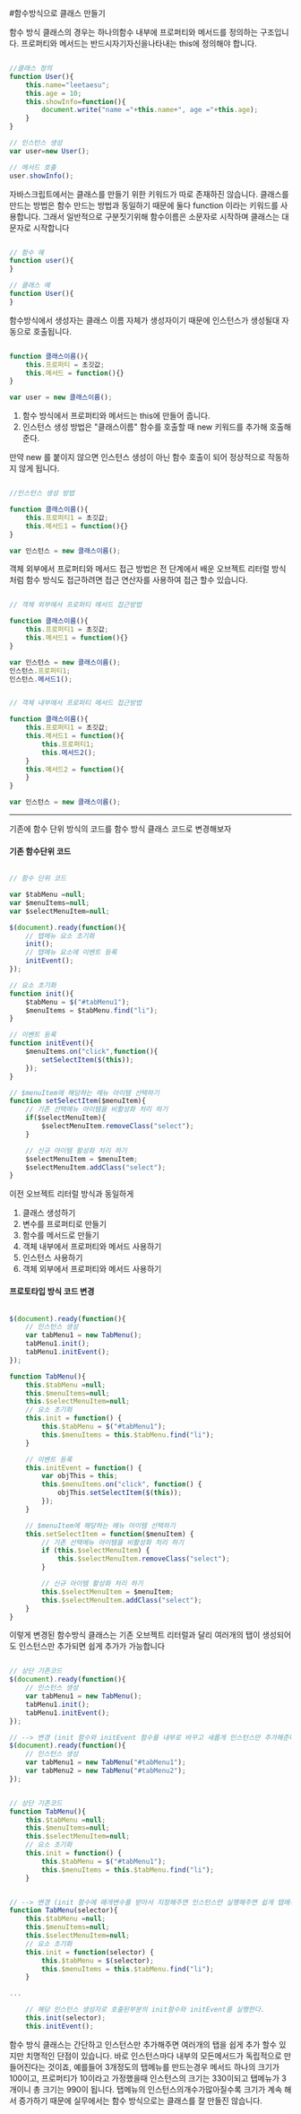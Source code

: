 #함수방식으로 클래스 만들기

함수 방식 클래스의 경우는 하나의함수 내부에 프로퍼티와 메서드를 정의하는 구조입니다. 프로퍼티와 메서드는 반드시자기자신을나타내는 this에 정의해야 합니다.

```javascript

//클래스 정의
function User(){
	this.name="leetaesu";
	this.age = 10;
	this.showInfo=function(){
		document.write("name ="+this.name+", age ="+this.age);
	}
}

// 인스턴스 생성
var user=new User();

// 메서드 호출
user.showInfo();


```

자바스크립트에서는 클래스를 만들기 위한 키워드가 따로 존재하진 않습니다. 클래스를 만드는 방법은 함수 만드는 방법과 동일하기 때문에 둘다 function 이라는 키워드를 사용합니다. 그래서 일반적으로 구분짓기위해 함수이름은 소문자로 시작하며 클래스는 대문자로 시작합니다

```javascript 

// 함수 예
function user(){
}

// 클래스 예
function User(){
}

```

함수방식에서 생성자는 클래스 이름 자체가 생성자이기 때문에 인스턴스가 생성될대 자동으로 호출됩니다.

```javascript

function 클래스이름(){
	this.프로퍼티 = 초깃값;
	this.메서드 = function(){}
}

var user = new 클래스이름();

```

1. 함수 방식에서 프로퍼티와 메서드는 this에 만들어 줍니다.
2. 인스턴스 생성 방법은 "클래스이름" 함수를 호출할 때 new 키워드를 추가해 호출해 준다.


만약 new 를 붙이지 않으면 인스턴스 생성이 아닌 함수 호출이 되어 정상적으로 작동하지 않게 됩니다.

```javascript

//인스턴스 생성 방법

function 클래스이름(){
	this.프로퍼티1 = 초깃값;
	this.메서드1 = function(){}
}

var 인스턴스 = new 클래스이름();

```

객체 외부에서 프로퍼티와 메서드 접근 방법은 전 단계에서 배운 오브젝트 리터럴 방식처럼 함수 방식도 접근하려면 접근 연산자를 사용하여 접근 할수 있습니다.

```javascript

// 객체 외부에서 프로퍼티 메서드 접근방법

function 클래스이름(){
	this.프로퍼티1 = 초깃값;
	this.메서드1 = function(){}
}

var 인스턴스 = new 클래스이름();
인스턴스.프로퍼티1;
인스턴스.메서드1();

```

```javascript

// 객체 내부에서 프로퍼티 메서드 접근방법

function 클래스이름(){
	this.프로퍼티1 = 초깃값;
	this.메서드1 = function(){
		this.프로퍼티1;
		this.메서드2();
	}
	this.메서드2 = function(){
	}
}

var 인스턴스 = new 클래스이름();

```

---

기존에 함수 단위 방식의 코드를 함수 방식 클래스 코드로 변경해보자 

#### 기존 함수단위 코드
```javascript 

// 함수 단위 코드

var $tabMenu =null;
var $menuItems=null;
var $selectMenuItem=null;

$(document).ready(function(){
	// 탭메뉴 요소 초기화
	init();
	// 탭메뉴 요소에 이벤트 등록
	initEvent();
});

// 요소 초기화
function init(){
	$tabMenu = $("#tabMenu1");
	$menuItems = $tabMenu.find("li");
}

// 이벤트 등록
function initEvent(){
	$menuItems.on("click",function(){
		setSelectItem($(this));
	});
}

// $menuItem에 해당하는 메뉴 아이템 선택하기
function setSelectItem($menuItem){
	// 기존 선택메뉴 아이템을 비활성화 처리 하기
	if($selectMenuItem){
		$selectMenuItem.removeClass("select");
	}

	// 신규 아이템 활성화 처리 하기
	$selectMenuItem = $menuItem;
	$selectMenuItem.addClass("select");
}

```

이전 오브젝트 리터럴 방식과 동일하게

1. 클래스 생성하기
2. 변수를 프로퍼티로 만들기
3. 함수를 메서드로 만들기
4. 객체 내부에서 프로퍼티와 메서드 사용하기
5. 인스턴스 사용하기
6. 객체 외부에서 프로퍼티와 메서드 사용하기

#### 프로토타입 방식 코드 변경
```javascript 

$(document).ready(function(){
	// 인스턴스 생성
	var tabMenu1 = new TabMenu();
	tabMenu1.init();
	tabMenu1.initEvent();
});

function TabMenu(){
	this.$tabMenu =null;
	this.$menuItems=null;
	this.$selectMenuItem=null;
	// 요소 초기화
	this.init = function() {
		this.$tabMenu = $("#tabMenu1");
		this.$menuItems = this.$tabMenu.find("li");
	}

	// 이벤트 등록
	this.initEvent = function() {
		var objThis = this;
		this.$menuItems.on("click", function() {
			objThis.setSelectItem($(this));
		});
	}

	// $menuItem에 해당하는 메뉴 아이템 선택하기
	this.setSelectItem = function($menuItem) {
		// 기존 선택메뉴 아이템을 비활성화 처리 하기
		if (this.$selectMenuItem) {
			this.$selectMenuItem.removeClass("select");
		}

		// 신규 아이템 활성화 처리 하기
		this.$selectMenuItem = $menuItem;
		this.$selectMenuItem.addClass("select");
	}
}

```

이렇게 변경된 함수방식 클래스는 기존 오브젝트 리터럴과 달리 여러개의 탭이 생성되어도 인스턴스만 추가되면 쉽게 추가가 가능합니다

```javascript

// 상단 기존코드
$(document).ready(function(){
	// 인스턴스 생성
	var tabMenu1 = new TabMenu();
	tabMenu1.init();
	tabMenu1.initEvent();
});

// --> 변경 (init 함수와 initEvent 함수를 내부로 바꾸고 새롭게 인스턴스만 추가해준다
$(document).ready(function(){
	// 인스턴스 생성
    var tabMenu1 = new TabMenu("#tabMenu1");
	var tabMenu2 = new TabMenu("#tabMenu2");
});


// 상단 기존코드
function TabMenu(){
	this.$tabMenu =null;
	this.$menuItems=null;
	this.$selectMenuItem=null;
	// 요소 초기화
	this.init = function() {
		this.$tabMenu = $("#tabMenu1");
		this.$menuItems = this.$tabMenu.find("li");
	}


// --> 변경 (init 함수에 매개변수를 받아서 지정해주면 인스턴스만 실행해주면 쉽게 탭메뉴를 추가 시킬수 있다.
function TabMenu(selector){
    this.$tabMenu =null;
    this.$menuItems=null;
    this.$selectMenuItem=null;
    // 요소 초기화
    this.init = function(selector) {
        this.$tabMenu = $(selector);
        this.$menuItems = this.$tabMenu.find("li");
    }

...

	// 해당 인스턴스 생성자로 호출된부분의 init함수와 initEvent를 실행한다.
    this.init(selector);
    this.initEvent();

```

함수 방식 클래스는 간단하고 인스턴스만 추가해주면 여러개의 탭을 쉽게 추가 할수 있지만 치명적인 단점이 있습니다. 바로 인스턴스마다 내부의 모든메서드가 독립적으로 만들어진다는 것이죠, 예를들어 3개정도의 탭메뉴를 만드는경우 메서드 하나의 크기가 100이고, 프로퍼티가 10이라고 가정했을때 인스턴스의 크기는 330이되고 탭메뉴가 3개이니 총 크기는 990이 됩니다. 탭메뉴의 인스턴스의개수가많아질수록 크기가 계속 해서 증가하기 때문에 실무에서는 함수 방식으로는 클래스를 잘 만들진 않습니다.




